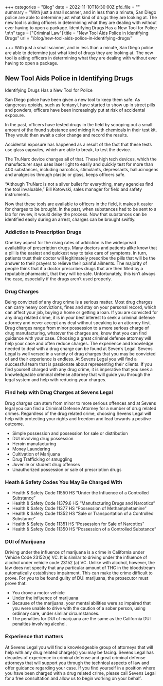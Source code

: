 +++
categories = "Blog"
date = 2022-11-10T18:30:00Z
pfd_file = ""
summary = "With just a small scanner, and in less than a minute, San Diego police are able to determine just what kind of drugs they are looking at. The new tool is aiding officers in determining what they are dealing with without ever having to open a package. Identifying Drugs Has a New Tool for Police \n\n"
tags = ["Criminal Law"]
title = "New Tool Aids Police in Identifying Drugs"
url = "/blog/new-tool-aids-police-in-identifying-drugs/"

+++
With just a small scanner, and in less than a minute, San Diego police are able to determine just what kind of drugs they are looking at. The new tool is aiding officers in determining what they are dealing with without ever having to open a package.

## New Tool Aids Police in Identifying Drugs

Identifying Drugs Has a New Tool for Police

San Diego police have been given a new tool to keep them safe. As dangerous opioids, such as fentanyl, have started to show up in street pills and powders, officers have been increasingly put at risk of accidental exposure.

In the past, officers have tested drugs in the field by scooping out a small amount of the found substance and mixing it with chemicals in their test kit. They would then await a color change and record the results.

Accidental exposure has happened as a result of the fact that these tests use glass capsules, which are able to break, to test the device.

The TruNarc device changes all of that. These high tech devices, which the manufacturer says uses laser light to easily and quickly test for more than 400 substances, including narcotics, stimulants, depressants, hallucinogens and analgesics through plastic or glass, keeps officers safe.

“Although TruNarc is not a silver bullet for everything, many agencies find the tool invaluable,” Bill Kotowski, sales manager for field and safety instruments.

Now that these tools are available to officers in the field, it makes it easier for charges to be brought. In the past, when substances had to be sent to a lab for review, it would delay the process. Now that substances can be identified easily during an arrest, charges can be brought swiftly.

### Addiction to Prescription Drugs

One key aspect for the rising rates of addiction is the widespread availability of prescription drugs. Many doctors and patients alike know that a pill is the easiest and quickest way to take care of symptoms. In turn, patients trust their doctor will legitimately prescribe the pills that will be the answer to their prayers to relieve their painful ailments. The majority of people think that if a doctor prescribes drugs that are then filled by a reputable pharmacist, that they will be safe. Unfortunately, this isn’t always the case, especially if the drugs aren’t used properly.

### Drug Charges

Being convicted of any drug crime is a serious matter. Most drug charges can carry heavy convictions, fines and stay on your personal record, which can affect your job, buying a home or getting a loan. If you are convicted for any drug related crime, it is in your best interest to seek a criminal defense attorney and never accept any deal without speaking to an attorney first. Drug charges range from minor possession to a more serious charge of drug manufacturing, whatever the charges are, know that you can find guidance with your case. Choosing a great criminal defense attorney will help your case and often reduce charges. The experience and knowledge needed to deal with a drug charge can be found at Seven’s Legal. Sevens Legal is well versed in a variety of drug charges that you may be convicted of and their experience is endless. At Sevens Legal you will find a successful team that is passionate about representing their clients. If you find yourself charged with any drug crime, it is imperative that you seek a knowledgeable criminal defense attorney that will guide you through the legal system and help with reducing your charges.

### Find help with Drug Charges at Sevens Legal

Drug charges can stem from minor to more serious offences and at Sevens legal you can find a Criminal Defense Attorney for a number of drug related crimes. Regardless of the drug related crime, choosing Sevens Legal will help with protecting your rights and freedom and lead towards a positive outcome.

* Simple possession and possession for sale or distribution
* DUI involving drug possession
* Heroin manufacturing
* Money Laundering
* Cultivation of Marijuana
* Drug Trafficking or smuggling
* Juvenile or student drug offenses
* Unauthorized possession or sale of prescription drugs

### Heath & Safety Codes You May Be Charged With

* Health & Safety Code 11550 HS “Under the Influence of a Controlled Substance”
* Health & Safety Code 11379.6 HS “Manufacturing Drugs and Narcotics”
* Health & Safety Code 11377 HS “Possession of Methamphetamine”
* Health & Safety Code 11352 HS “Sale or Transportation of a Controlled Substance”
* Health & Safety Code 11351 HS “Possession for Sale of Narcotics”
* Health & Safety Code 11350 HS “Possession of a Controlled Substance”

### DUI of Marijuana

Driving under the influence of marijuana is a crime in California under Vehicle Code 23152(e) VC. It is similar to driving under the influence of alcohol under vehicle code 23152 (a) VC. Unlike with alcohol, however, the law does not specify that any particular amount of THC in the bloodstream automatically establishes impairment. This can make the crime difficult to prove. For you to be found guilty of DUI marijuana, the prosecutor must prove that:

* You drove a motor vehicle
* Under the influence of marijuana
* Because of the marijuana, your mental abilities were so impaired that you were unable to drive with the caution of a sober person, using ordinary care, under similar circumstances.
* The penalties for DUI of marijuana are the same as the California DUI penalties involving alcohol.

### Experience that matters

At Sevens Legal you will find a knowledgeable group of attorneys that will help with any drug related charge(s) you may be facing. Sevens Legal has decades of experience in criminal defense and great criminal defense attorneys that will support you through the technical aspects of law and offer guidance regarding your case. If you find yourself in a position where you have been charged with a drug related crime, please call Sevens Legal for a free consultation and allow us to begin working on your behalf.